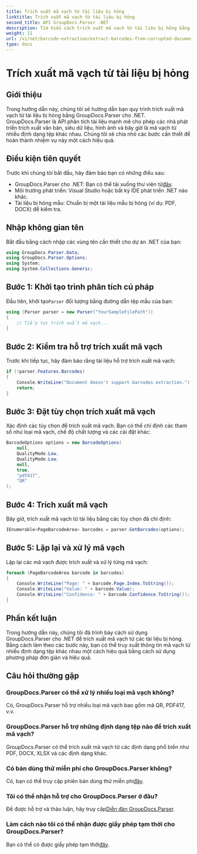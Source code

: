 ```yaml
---
title: Trích xuất mã vạch từ tài liệu bị hỏng
linktitle: Trích xuất mã vạch từ tài liệu bị hỏng
second_title: API GroupDocs.Parser .NET
description: Tìm hiểu cách trích xuất mã vạch từ tài liệu bị hỏng bằng GroupDocs.Parser cho .NET. Hướng dẫn toàn diện với hướng dẫn từng bước.
weight: 11
url: /vi/net/barcode-extraction/extract-barcodes-from-corrupted-document/
type: docs
---
```

# Trích xuất mã vạch từ tài liệu bị hỏng

## Giới thiệu
Trong hướng dẫn này, chúng tôi sẽ hướng dẫn bạn quy trình trích xuất mã vạch từ tài liệu bị hỏng bằng GroupDocs.Parser cho .NET. GroupDocs.Parser là API phân tích tài liệu mạnh mẽ cho phép các nhà phát triển trích xuất văn bản, siêu dữ liệu, hình ảnh và bây giờ là mã vạch từ nhiều định dạng tệp khác nhau. Chúng tôi sẽ chia nhỏ các bước cần thiết để hoàn thành nhiệm vụ này một cách hiệu quả.
## Điều kiện tiên quyết
Trước khi chúng tôi bắt đầu, hãy đảm bảo bạn có những điều sau:
-  GroupDocs.Parser cho .NET: Bạn có thể tải xuống thư viện từ[đây](https://releases.groupdocs.com/parser/net/).
- Môi trường phát triển: Visual Studio hoặc bất kỳ IDE phát triển .NET nào khác.
- Tài liệu bị hỏng mẫu: Chuẩn bị một tài liệu mẫu bị hỏng (ví dụ: PDF, DOCX) để kiểm tra.

## Nhập không gian tên
Bắt đầu bằng cách nhập các vùng tên cần thiết cho dự án .NET của bạn:
```csharp
using GroupDocs.Parser.Data;
using GroupDocs.Parser.Options;
using System;
using System.Collections.Generic;
```
## Bước 1: Khởi tạo trình phân tích cú pháp
 Đầu tiên, khởi tạo`Parser` đối tượng bằng đường dẫn tệp mẫu của bạn:
```csharp
using (Parser parser = new Parser("YourSampleFilePath"))
{
    // Tiếp tục trích xuất mã vạch...
}
```
## Bước 2: Kiểm tra hỗ trợ trích xuất mã vạch
Trước khi tiếp tục, hãy đảm bảo rằng tài liệu hỗ trợ trích xuất mã vạch:
```csharp
if (!parser.Features.Barcodes)
{
    Console.WriteLine("Document doesn't support barcodes extraction.");
    return;
}
```
## Bước 3: Đặt tùy chọn trích xuất mã vạch
Xác định các tùy chọn để trích xuất mã vạch. Bạn có thể chỉ định các tham số như loại mã vạch, chế độ chất lượng và các cài đặt khác:
```csharp
BarcodeOptions options = new BarcodeOptions(
    null,
    QualityMode.Low,
    QualityMode.Low,
    null,
    true,
    "pdf417",
    "QR"
);
```
## Bước 4: Trích xuất mã vạch
Bây giờ, trích xuất mã vạch từ tài liệu bằng các tùy chọn đã chỉ định:
```csharp
IEnumerable<PageBarcodeArea> barcodes = parser.GetBarcodes(options);
```
## Bước 5: Lặp lại và xử lý mã vạch
Lặp lại các mã vạch được trích xuất và xử lý từng mã vạch:
```csharp
foreach (PageBarcodeArea barcode in barcodes)
{
    Console.WriteLine("Page: " + barcode.Page.Index.ToString());
    Console.WriteLine("Value: " + barcode.Value);
    Console.WriteLine("Confidence: " + barcode.Confidence.ToString());
}
```

## Phần kết luận
Trong hướng dẫn này, chúng tôi đã trình bày cách sử dụng GroupDocs.Parser cho .NET để trích xuất mã vạch từ các tài liệu bị hỏng. Bằng cách làm theo các bước này, bạn có thể truy xuất thông tin mã vạch từ nhiều định dạng tệp khác nhau một cách hiệu quả bằng cách sử dụng phương pháp đơn giản và hiệu quả.

## Câu hỏi thường gặp
### GroupDocs.Parser có thể xử lý nhiều loại mã vạch không?
Có, GroupDocs.Parser hỗ trợ nhiều loại mã vạch bao gồm mã QR, PDF417, v.v.
### GroupDocs.Parser hỗ trợ những định dạng tệp nào để trích xuất mã vạch?
GroupDocs.Parser có thể trích xuất mã vạch từ các định dạng phổ biến như PDF, DOCX, XLSX và các định dạng khác.
### Có bản dùng thử miễn phí cho GroupDocs.Parser không?
 Có, bạn có thể truy cập phiên bản dùng thử miễn phí[đây](https://releases.groupdocs.com/).
### Tôi có thể nhận hỗ trợ cho GroupDocs.Parser ở đâu?
 Để được hỗ trợ và thảo luận, hãy truy cập[Diễn đàn GroupDocs.Parser](https://forum.groupdocs.com/c/parser/17).
### Làm cách nào tôi có thể nhận được giấy phép tạm thời cho GroupDocs.Parser?
 Bạn có thể có được giấy phép tạm thời[đây](https://purchase.groupdocs.com/temporary-license/).